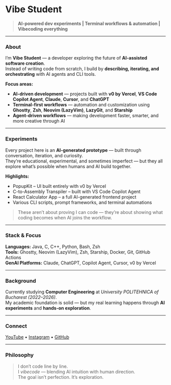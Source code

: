 # Vibe Student

> **AI-powered dev experiments | Terminal workflows & automation | Vibecoding everything**

---

### About

I’m **Vibe Student** — a developer exploring the future of **AI-assisted software creation**.  
Instead of writing code from scratch, I build by **describing, iterating, and orchestrating** with AI agents and CLI tools.

**Focus areas:**
- **AI-driven development** — projects built with **v0 by Vercel**, **VS Code Copilot Agent**, **Claude**, **Cursor**, and **ChatGPT**  
- **Terminal-first workflows** — automation and customization using **Ghostty**, **Zsh**, **Neovim (LazyVim)**, **LazyGit**, and **Starship**  
- **Agent-driven workflows** — making development faster, smarter, and more creative through AI

---

### Experiments

Every project here is an **AI-generated prototype** — built through conversation, iteration, and curiosity.  
They’re educational, experimental, and sometimes imperfect — but they all explore what’s possible when humans and AI build together.  

**Highlights:**
- PopupKit – UI built entirely with v0 by Vercel  
- C-to-Assembly Transpiler – built with VS Code Copilot Agent  
- React Calculator App – a full AI-generated frontend project  
- Various CLI scripts, prompt frameworks, and terminal automations

> These aren’t about proving I can code — they’re about showing what coding becomes when AI joins the workflow.

---

### Stack & Focus

**Languages:** Java, C, C++, Python, Bash, Zsh  
**Tools:** Ghostty, Neovim (LazyVim), Zsh, Starship, Docker, Git, GitHub Actions  
**GenAI Platforms:** Claude, ChatGPT, Copilot Agent, Cursor, v0 by Vercel  

---

### Background

Currently studying **Computer Engineering** at *University POLITEHNICA of Bucharest (2022–2026)*.  
My academic foundation is solid — but my real learning happens through **AI experiments** and **hands-on exploration**.

---

### Connect

[YouTube](https://www.youtube.com/@vibestudentai) • [Instagram](https://www.instagram.com/vibestudent.ai/) • [GitHub](https://github.com/vibestudent)

---

### Philosophy

> I don’t code line by line.  
> I *vibecode* — blending AI intuition with human direction.  
> The goal isn’t perfection. It’s exploration.
